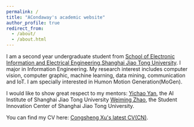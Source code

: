 ```yaml
---
permalink: /
title: "ACondaway's academic website"
author_profile: true
redirect_from: 
  - /about/
  - /about.html
---
```


I am a second year undergraduate student from [School of Electronic Information and Electrical Engineering](https://www.seiee.sjtu.edu.cn/),[Shanghai Jiao Tong University](https://www.sjtu.edu.cn/). I major in Information Engineering. My research interest includes computer vision, computer graphic, machine learning, data mining, communication and IoT. I am specially interested in Humon Motion Generation(MoGen).

I would like to show great respect to my mentors: [Yichao Yan](https://daodaofr.github.io/), the AI Institute of Shanghai Jiao Tong University [Weiming Zhao](https://zwm0426.github.io), the Student Innovation Center of Shanghai Jiao Tong University.

You can find my CV here: [Congsheng Xu's latest CV(CN)](../assets/育才计划简历.pdf).






